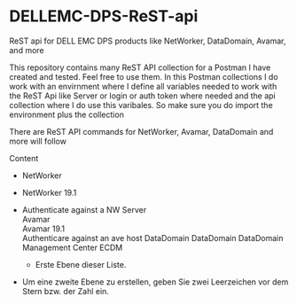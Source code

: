 # DELLEMC-DPS-ReST-api
ReST api for DELL EMC DPS products like NetWorker, DataDomain, Avamar, and more

This repository contains many ReST API collection for a Postman I have created and tested. Feel free to use them.
In this Postman collections I do work with an envirnment where I define all variables needed to work with the ReST Api like Server or login or auth token where needed and the api collection where I do use this varibales. So make sure you do import the environment plus the collection

There are ReST API commands for NetWorker, Avamar, DataDomain and more will follow

Content

* NetWorker  
 * NetWorker 19.1  
  * Authenticate against a NW Server  
Avamar  
  Avamar 19.1  
    Authenticare against an ave host
DataDomain
   DataDomain
   DataDomain Management Center
ECDM

	* Erste Ebene dieser Liste.
* Um eine zweite Ebene zu erstellen, geben Sie zwei Leerzeichen vor dem Stern bzw. der Zahl ein.
